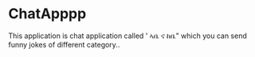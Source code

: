 # ChatApppp
This application is chat application called ' ኣቤ ና ከቤ"  which you can send funny jokes of different category..
